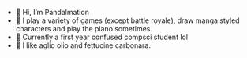 - 👋 Hi, I’m Pandalmation
- 👀 I play a variety of games (except battle royale), draw manga styled characters and play the piano sometimes. 
- 🌱 Currently a first year confused compsci student lol
- 💞️ I like aglio olio and fettucine carbonara.
